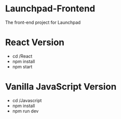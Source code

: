 # Launchpad-Frontend
The front-end project for Launchpad

# React Version
<ul>
  <li>cd /React</li>
  <li>npm install</li>
  <li>npm start</li>  
</ul>

# Vanilla JavaScript Version
<ul>
  <li>cd /Javascript</li>
  <li>npm install</li>
  <li>npm run dev</li>
